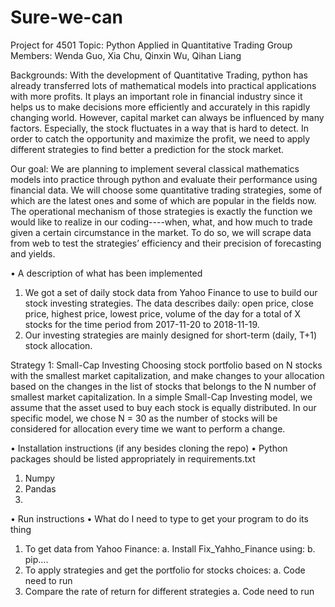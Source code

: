 # Sure-we-can
Project for 4501
Topic: Python Applied in Quantitative Trading
Group Members: Wenda Guo, Xia Chu, Qinxin Wu, Qihan Liang

Backgrounds:
With the development of Quantitative Trading, python has already transferred lots of  mathematical models into practical applications with more profits. It plays an important role in financial industry since it helps us to make decisions more efficiently and accurately in this rapidly changing world. However, capital market can always be influenced by many factors. Especially, the stock fluctuates in a way that is hard to detect. In order to catch the opportunity and maximize the profit, we need to apply different strategies to find better a prediction for the stock market.

Our goal:
We are planning to implement several classical mathematics models into practice through python and evaluate their performance using financial data.
We will choose some quantitative trading strategies, some of which are the latest ones and some of which are popular in the fields now. The operational mechanism of those strategies is exactly the function we would like to realize in our coding----when, what, and how much to trade given a certain circumstance in the market. To do so, we will scrape data from web to test the strategies’ efficiency and their precision of forecasting and yields.


•	A description of what has been implemented

1.	We got a set of daily stock data from Yahoo Finance to use to build our stock investing strategies. The data describes daily: open price, close price, highest price, lowest price, volume of the day for a total of X stocks for the time period from 2017-11-20 to 2018-11-19.
2.	Our investing strategies are mainly designed for short-term (daily, T+1) stock allocation.


Strategy 1: Small-Cap Investing
Choosing stock portfolio based on N stocks with the smallest market capitalization, and make changes to your allocation based on the changes in the list of stocks that belongs to the N number of smallest market capitalization. In a simple Small-Cap Investing model, we assume that the asset used to buy each stock is equally distributed.
In our specific model, we chose N = 30 as the number of stocks will be considered for allocation every time we want to perform a change.




•	Installation instructions (if any besides cloning the repo)
•	Python packages should be listed appropriately in requirements.txt

1.	Numpy
2.	Pandas
3.	


•	Run instructions
•	What do I need to type to get your program to do its thing

1.	To get data from Yahoo Finance:
a.	Install Fix_Yahho_Finance using:
b.	pip….
2.	To apply strategies and get the portfolio for stocks choices:
a.	Code need to run
3.	 Compare the rate of return for different strategies
a.	Code need to run
